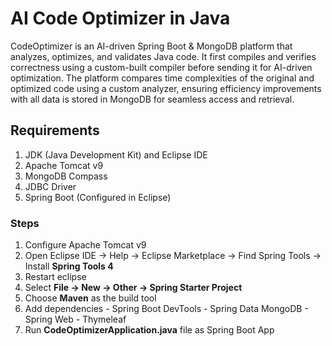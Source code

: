# **AI Code Optimizer in Java**  

CodeOptimizer is an AI-driven Spring Boot & MongoDB platform that analyzes, optimizes, and validates Java code. It first compiles and verifies correctness using a custom-built compiler before sending it for AI-driven optimization. The platform compares time complexities of the original and optimized code using a custom analyzer, ensuring efficiency improvements with all data is stored in MongoDB for seamless access and retrieval.  

## **Requirements** 
1. JDK (Java Development Kit) and Eclipse IDE  
2. Apache Tomcat v9  
3. MongoDB Compass  
4. JDBC Driver  
5. Spring Boot (Configured in Eclipse)


### **Steps**  
1. Configure Apache Tomcat v9
2. Open Eclipse IDE -> Help -> Eclipse Marketplace -> Find Spring Tools -> Install **Spring Tools 4**
3. Restart eclipse
4. Select **File → New → Other -> Spring Starter Project**
5. Choose **Maven** as the build tool
6. Add dependencies - Spring Boot DevTools
                    - Spring Data MongoDB
                    - Spring Web
                    - Thymeleaf
7. Run **CodeOptimizerApplication.java** file as Spring Boot App 


